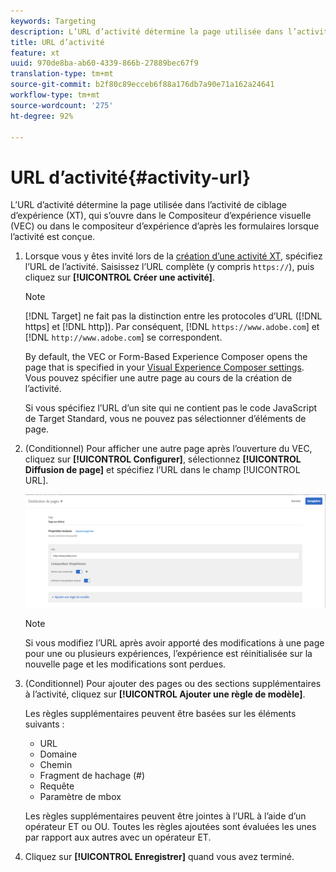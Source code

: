 ```yaml
---
keywords: Targeting
description: L’URL d’activité détermine la page utilisée dans l’activité de ciblage d’expérience, qui s’ouvre dans le Compositeur d’expérience visuelle (VEC) ou le compositeur d’expérience d’après les formulaires Adobe Target lorsque l’activité est conçue.
title: URL d’activité
feature: xt
uuid: 970de8ba-ab60-4339-866b-27889bec67f9
translation-type: tm+mt
source-git-commit: b2f80c89ecceb6f88a176db7a90e71a162a24641
workflow-type: tm+mt
source-wordcount: '275'
ht-degree: 92%

---
```



# URL d’activité{#activity-url}

L’URL d’activité détermine la page utilisée dans l’activité de ciblage d’expérience (XT), qui s’ouvre dans le Compositeur d’expérience visuelle (VEC) ou dans le compositeur d’expérience d’après les formulaires lorsque l’activité est conçue.

1. Lorsque vous y êtes invité lors de la [création d’une activité XT](/help/c-activities/t-experience-target/t-xt-create/xt-create.md), spécifiez l’URL de l’activité. Saisissez l’URL complète (y compris `https://`), puis cliquez sur **[!UICONTROL Créer une activité]**.

   >[!NOTE]
   >
   >[!DNL Target] ne fait pas la distinction entre les protocoles d’URL ([!DNL https] et [!DNL http]). Par conséquent, [!DNL `https://www.adobe.com`] et [!DNL `http://www.adobe.com`] se correspondent.
   >
   >By default, the VEC or Form-Based Experience Composer opens the page that is specified in your [Visual Experience Composer settings](/help/administrating-target/visual-experience-composer-set-up.md). Vous pouvez spécifier une autre page au cours de la création de l’activité.
   >
   >Si vous spécifiez l’URL d’un site qui ne contient pas le code JavaScript de Target Standard, vous ne pouvez pas sélectionner d’éléments de page.

1. (Conditionnel) Pour afficher une autre page après l’ouverture du VEC, cliquez sur **[!UICONTROL Configurer]**, sélectionnez **[!UICONTROL Diffusion de page]** et spécifiez l’URL dans le champ [!UICONTROL URL].

   ![Boîte de dialogue Diffusion de page](/help/c-activities/t-experience-target/t-xt-create/assets/url-config-new.png)

   >[!NOTE]
   >
   >Si vous modifiez l’URL après avoir apporté des modifications à une page pour une ou plusieurs expériences, l’expérience est réinitialisée sur la nouvelle page et les modifications sont perdues.

1. (Conditionnel) Pour ajouter des pages ou des sections supplémentaires à l’activité, cliquez sur **[!UICONTROL Ajouter une règle de modèle]**.

   Les règles supplémentaires peuvent être basées sur les éléments suivants :

   * URL
   * Domaine
   * Chemin
   * Fragment de hachage (#)
   * Requête
   * Paramètre de mbox

   Les règles supplémentaires peuvent être jointes à l’URL à l’aide d’un opérateur ET ou OU. Toutes les règles ajoutées sont évaluées les unes par rapport aux autres avec un opérateur ET.

1. Cliquez sur **[!UICONTROL Enregistrer]** quand vous avez terminé.